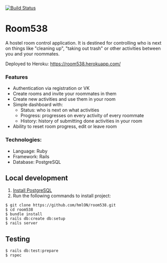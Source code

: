 [![Build Status](https://semaphoreci.com/api/v1/hmlon/room538/branches/master/shields_badge.svg)](https://semaphoreci.com/hmlon/room538)
# Room538
A hostel room control application. It is destined for controlling who is next on things like "cleaning up", "taking out trash" or other activities between you and your roommates.

Deployed to Heroku: https://room538.herokuapp.com/

### Features
- Authentication via registration or VK
- Create rooms and invite your roommates in them
- Create new activities and use them in your room
- Simple dashboard with:
  - Status: who is next on what activities
  - Progress: progresses on every activity of every roommate
  - History: history of submitting done activities in your room
- Ability to reset room progress, edit or leave room

### Technologies:
- Language: Ruby
- Framework: Rails
- Database: PostgreSQL

## Local development
1. [Install PostgreSQL](https://www.postgresql.org/download/)
2. Run the following commands to install project:
```console
$ git clone https://github.com/hmlON/room538.git
$ cd room538
$ bundle install
$ rails db:create db:setup
$ rails server
```
## Testing
```console
$ rails db:test:prepare
$ rspec
```
